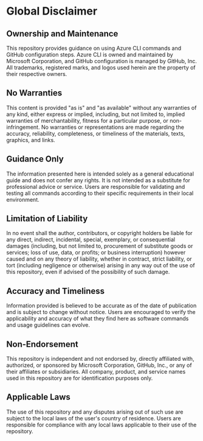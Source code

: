 # Global Disclaimer

## Ownership and Maintenance
This repository provides guidance on using Azure CLI commands and GitHub configuration steps. Azure CLI is owned and maintained by Microsoft Corporation, and GitHub configuration is managed by GitHub, Inc. All trademarks, registered marks, and logos used herein are the property of their respective owners.

## No Warranties
This content is provided "as is" and "as available" without any warranties of any kind, either express or implied, including, but not limited to, implied warranties of merchantability, fitness for a particular purpose, or non-infringement. No warranties or representations are made regarding the accuracy, reliability, completeness, or timeliness of the materials, texts, graphics, and links.

## Guidance Only
The information presented here is intended solely as a general educational guide and does not confer any rights. It is not intended as a substitute for professional advice or service. Users are responsible for validating and testing all commands according to their specific requirements in their local environment.

## Limitation of Liability
In no event shall the author, contributors, or copyright holders be liable for any direct, indirect, incidental, special, exemplary, or consequential damages (including, but not limited to, procurement of substitute goods or services; loss of use, data, or profits; or business interruption) however caused and on any theory of liability, whether in contract, strict liability, or tort (including negligence or otherwise) arising in any way out of the use of this repository, even if advised of the possibility of such damage.

## Accuracy and Timeliness
Information provided is believed to be accurate as of the date of publication and is subject to change without notice. Users are encouraged to verify the applicability and accuracy of what they find here as software commands and usage guidelines can evolve.

## Non-Endorsement
This repository is independent and not endorsed by, directly affiliated with, authorized, or sponsored by Microsoft Corporation, GitHub, Inc., or any of their affiliates or subsidiaries. All company, product, and service names used in this repository are for identification purposes only.

## Applicable Laws
The use of this repository and any disputes arising out of such use are subject to the local laws of the user's country of residence. Users are responsible for compliance with any local laws applicable to their use of the repository.
